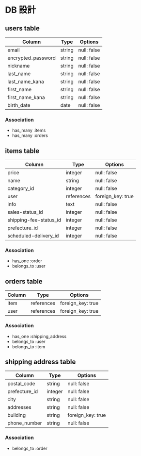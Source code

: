 # DB 設計

## users table

| Column             | Type                | Options                 |
|--------------------|---------------------|-------------------------|
| email              | string              | null: false             |
| encrypted_password | string              | null: false             |
| nickname           | string              | null: false             |
| last_name          | string              | null: false             |
| last_name_kana     | string              | null: false             |
| first_name         | string              | null: false             |
| first_name_kana    | string              | null: false             |
| birth_date         | date                | null: false             |

### Association

* has_many :items
* has_many :orders

## items table

| Column                              | Type       | Options           |
|-------------------------------------|------------|-------------------|
| price                               | integer    | null: false       |
| name                                | string     | null: false       |
| category_id                         | integer    | null: false       |
| user                                | references | foreign_key: true |
| info                                | text       | null: false       |
| sales-status_id                     | integer    | null: false       |
| shipping-fee-status_id              | integer    | null: false       |
| prefecture_id                       | integer    | null: false       |
| scheduled-delivery_id               | integer    | null: false       |

### Association

- has_one :order
- belongs_to :user

## orders table

| Column                   | Type       | Options           |
|--------------------------|------------|-------------------|
| item                     | references | foreign_key: true |
| user                     | references | foreign_key: true |

### Association

- has_one :shipping_address
- belongs_to :user
- belongs_to :item

## shipping address table

| Column                              | Type       | Options           |
|-------------------------------------|------------|-------------------|
| postal_code                         | string     | null: false       |
| prefecture_id                       | integer    | null: false       |
| city                                | string     | null: false       |
| addresses                           | string     | null: false       |
| building                            | string     | foreign_key: true |
| phone_number                        | string     | null: false       |

### Association

- belongs_to :order